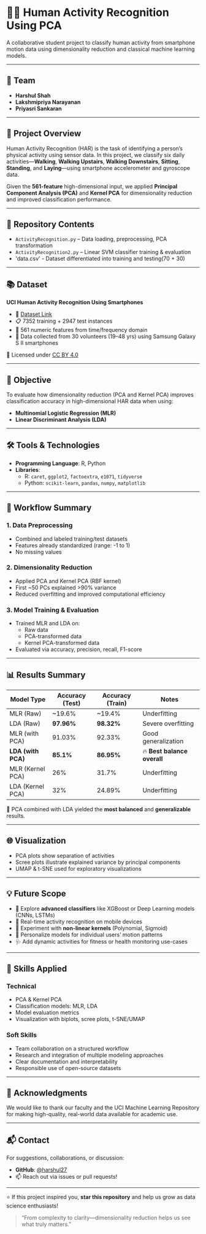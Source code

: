 # 🏃‍♂️ Human Activity Recognition Using PCA

A collaborative student project to classify human activity from smartphone motion data using dimensionality reduction and classical machine learning models.

---

## 👥 Team

- **Harshul Shah**  
- **Lakshmipriya Narayanan**  
- **Priyasri Sankaran**
---

## 🎯 Project Overview

Human Activity Recognition (HAR) is the task of identifying a person’s physical activity using sensor data. In this project, we classify six daily activities—**Walking**, **Walking Upstairs**, **Walking Downstairs**, **Sitting**, **Standing**, and **Laying**—using smartphone accelerometer and gyroscope data.  

Given the **561-feature** high-dimensional input, we applied **Principal Component Analysis (PCA)** and **Kernel PCA** for dimensionality reduction and improved classification performance.

---

## 📁 Repository Contents

- `ActivityRecognition.py` – Data loading, preprocessing, PCA transformation  
- `ActivityRecognition2.py` – Linear SVM classifier training & evaluation  
- 'data.csv' -   Dataset differentiated into training and testing(70 + 30)
---

## 📚 Dataset

**UCI Human Activity Recognition Using Smartphones**  
- 📌 [Dataset Link](https://archive.ics.uci.edu/ml/datasets/Human+Activity+Recognition+Using+Smartphones)  
- 📋 7352 training + 2947 test instances  
- 📐 561 numeric features from time/frequency domain  
- 📱 Data collected from 30 volunteers (19–48 yrs) using Samsung Galaxy S II smartphones  

📝 Licensed under [CC BY 4.0](https://creativecommons.org/licenses/by/4.0/)

---

## 🧪 Objective

To evaluate how dimensionality reduction (PCA and Kernel PCA) improves classification accuracy in high-dimensional HAR data when using:

- **Multinomial Logistic Regression (MLR)**
- **Linear Discriminant Analysis (LDA)**

---

## 🛠 Tools & Technologies

- **Programming Language**: R, Python  
- **Libraries**: 
  - R: `caret`, `ggplot2`, `factoextra`, `e1071`, `tidyverse`
  - Python: `scikit-learn`, `pandas`, `numpy`, `matplotlib`

---

## 🧠 Workflow Summary

### 1. **Data Preprocessing**
- Combined and labeled training/test datasets
- Features already standardized (range: -1 to 1)
- No missing values

### 2. **Dimensionality Reduction**
- Applied PCA and Kernel PCA (RBF kernel)
- First ~50 PCs explained >90% variance
- Reduced overfitting and improved computational efficiency

### 3. **Model Training & Evaluation**
- Trained MLR and LDA on:
  - Raw data
  - PCA-transformed data
  - Kernel PCA-transformed data
- Evaluated via accuracy, precision, recall, F1-score

---

## 📊 Results Summary

| Model Type              | Accuracy (Test) | Accuracy (Train) | Notes                        |
|------------------------|------------------|------------------|------------------------------|
| MLR (Raw)              | ~19.6%           | ~19.4%           | Underfitting                 |
| LDA (Raw)              | **97.96%**       | **98.32%**       | Severe overfitting           |
| MLR (with PCA)         | 91.03%           | 92.33%           | Good generalization          |
| **LDA (with PCA)**     | **85.1%**        | **86.95%**       | 🔥 **Best balance overall** |
| MLR (Kernel PCA)       | 26%              | 31.7%            | Underfitting                 |
| LDA (Kernel PCA)       | 32%              | 24.89%           | Underfitting                 |

📌 PCA combined with LDA yielded the **most balanced** and **generalizable** results.

---

## 🌐 Visualization

- PCA plots show separation of activities
- Scree plots illustrate explained variance by principal components
- UMAP & t-SNE used for exploratory visualizations

---

## 💡 Future Scope

- 🧠 Explore **advanced classifiers** like XGBoost or Deep Learning models (CNNs, LSTMs)
- 🔄 Real-time activity recognition on mobile devices
- 🧪 Experiment with **non-linear kernels** (Polynomial, Sigmoid)
- 👤 Personalize models for individual users’ motion patterns
- 🩺 Add dynamic activities for fitness or health monitoring use-cases

---

## 🧠 Skills Applied

### Technical
- PCA & Kernel PCA  
- Classification models: MLR, LDA  
- Model evaluation metrics  
- Visualization with biplots, scree plots, t-SNE/UMAP  

### Soft Skills
- Team collaboration on a structured workflow  
- Research and integration of multiple modeling approaches  
- Clear documentation and interpretability  
- Responsible use of open-source datasets

---

## 🤝 Acknowledgments

We would like to thank our faculty and the UCI Machine Learning Repository for making high-quality, real-world data available for academic use.

---

## 📬 Contact

For suggestions, collaborations, or discussion:
- **GitHub**: [@harshul27](https://github.com/harshul27)
- 📫 Reach out via issues or pull requests!

---

⭐ If this project inspired you, **star this repository** and help us grow as data science enthusiasts!

> “From complexity to clarity—dimensionality reduction helps us see what truly matters.”
